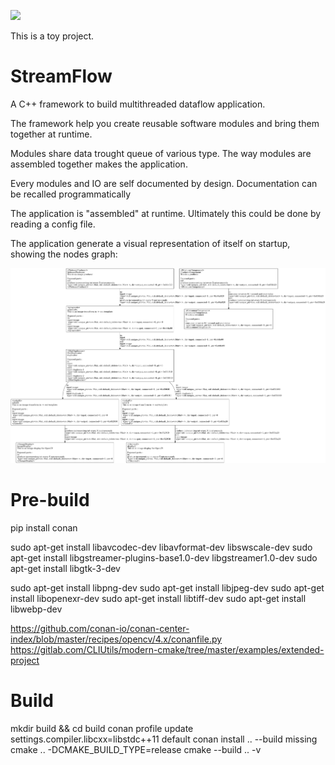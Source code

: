 ![](https://github.com/ClementStrauss/StreamFlow/workflows/C/C++%20CI/badge.svg)

This is a toy project. 

# StreamFlow


A C++ framework to build multithreaded dataflow application. 

The framework help you create reusable software modules and bring them together at runtime. 

Modules share data trought queue of various type. The way modules are assembled together makes the application. 

Every modules and IO are self documented by design. Documentation can be recalled programmatically


The application is "assembled" at runtime. Ultimately this could be done by reading a config file.

The application generate a visual representation of itself on startup, showing the nodes graph:

![](graph.png)


# Pre-build

pip install conan

sudo apt-get install libavcodec-dev libavformat-dev libswscale-dev
sudo apt-get install libgstreamer-plugins-base1.0-dev libgstreamer1.0-dev
sudo apt-get install libgtk-3-dev

sudo apt-get install libpng-dev
sudo apt-get install libjpeg-dev
sudo apt-get install libopenexr-dev
sudo apt-get install libtiff-dev
sudo apt-get install libwebp-dev

https://github.com/conan-io/conan-center-index/blob/master/recipes/opencv/4.x/conanfile.py
https://gitlab.com/CLIUtils/modern-cmake/tree/master/examples/extended-project

# Build

mkdir build && cd build
conan profile update settings.compiler.libcxx=libstdc++11 default
conan install .. --build missing
cmake .. -DCMAKE_BUILD_TYPE=release
cmake --build .. -v

